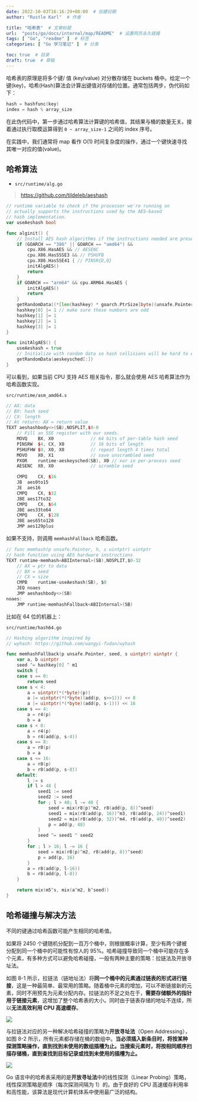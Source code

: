 ```yaml
---
date: 2022-10-03T16:16:29+08:00  # 创建日期
author: "Rustle Karl"  # 作者

title: "哈希表"  # 文章标题
url:  "posts/go/docs/internal/map/README"  # 设置网页永久链接
tags: [ "Go", "readme" ]  # 标签
categories: [ "Go 学习笔记" ]  # 分类

toc: true  # 目录
draft: true  # 草稿
---
```


哈希表的原理是将多个键/ 值 (key/value) 对分散存储在 buckets 桶中。给定一个键(key)，哈希(Hash)算法会计算出键值对存储的位置。通常包括两步，伪代码如下：

```go
hash = hashfunc(key)
index = hash % array_size
```

在此伪代码中，第一步通过哈希算法计算键的哈希值，其结果与桶的数量无关。接着通过执行取模运算得到 `0 ~ array_size-1` 之间的 index 序号。

在实践中，我们通常将 map 看作 O(1) 时间复杂度的操作，通过一个键快速寻找其唯一对应的值(value)。

## 哈希算法

- `src/runtime/alg.go`

> https://github.com/tildeleb/aeshash

```go
// runtime variable to check if the processor we're running on
// actually supports the instructions used by the AES-based
// hash implementation.
var useAeshash bool

func alginit() {
	// Install AES hash algorithms if the instructions needed are present.
	if (GOARCH == "386" || GOARCH == "amd64") &&
		cpu.X86.HasAES && // AESENC
		cpu.X86.HasSSSE3 && // PSHUFB
		cpu.X86.HasSSE41 { // PINSR{D,Q}
		initAlgAES()
		return
	}
	if GOARCH == "arm64" && cpu.ARM64.HasAES {
		initAlgAES()
		return
	}
	getRandomData((*[len(hashkey) * goarch.PtrSize]byte)(unsafe.Pointer(&hashkey))[:])
	hashkey[0] |= 1 // make sure these numbers are odd
	hashkey[1] |= 1
	hashkey[2] |= 1
	hashkey[3] |= 1
}

func initAlgAES() {
	useAeshash = true
	// Initialize with random data so hash collisions will be hard to engineer.
	getRandomData(aeskeysched[:])
}
```

可以看到，如果当前 CPU 支持 AES 相关指令，那么就会使用 AES 哈希算法作为哈希函数实现。

`src/runtime/asm_amd64.s`

```c++
// AX: data
// BX: hash seed
// CX: length
// At return: AX = return value
TEXT aeshashbody<>(SB),NOSPLIT,$0-0
	// Fill an SSE register with our seeds.
	MOVQ	BX, X0				// 64 bits of per-table hash seed
	PINSRW	$4, CX, X0			// 16 bits of length
	PSHUFHW $0, X0, X0			// repeat length 4 times total
	MOVO	X0, X1				// save unscrambled seed
	PXOR	runtime·aeskeysched(SB), X0	// xor in per-process seed
	AESENC	X0, X0				// scramble seed

	CMPQ	CX, $16
	JB	aes0to15
	JE	aes16
	CMPQ	CX, $32
	JBE	aes17to32
	CMPQ	CX, $64
	JBE	aes33to64
	CMPQ	CX, $128
	JBE	aes65to128
	JMP	aes129plus
```

如果不支持，则调用 `memhashFallback` 哈希函数。

```go
// func memhash(p unsafe.Pointer, h, s uintptr) uintptr
// hash function using AES hardware instructions
TEXT runtime·memhash<ABIInternal>(SB),NOSPLIT,$0-32
	// AX = ptr to data
	// BX = seed
	// CX = size
	CMPB	runtime·useAeshash(SB), $0
	JEQ	noaes
	JMP	aeshashbody<>(SB)
noaes:
	JMP	runtime·memhashFallback<ABIInternal>(SB)
```

比如在 64 位的机器上：

`src/runtime/hash64.go`

```go
// Hashing algorithm inspired by
// wyhash: https://github.com/wangyi-fudan/wyhash

func memhashFallback(p unsafe.Pointer, seed, s uintptr) uintptr {
	var a, b uintptr
	seed ^= hashkey[0] ^ m1
	switch {
	case s == 0:
		return seed
	case s < 4:
		a = uintptr(*(*byte)(p))
		a |= uintptr(*(*byte)(add(p, s>>1))) << 8
		a |= uintptr(*(*byte)(add(p, s-1))) << 16
	case s == 4:
		a = r4(p)
		b = a
	case s < 8:
		a = r4(p)
		b = r4(add(p, s-4))
	case s == 8:
		a = r8(p)
		b = a
	case s <= 16:
		a = r8(p)
		b = r8(add(p, s-8))
	default:
		l := s
		if l > 48 {
			seed1 := seed
			seed2 := seed
			for ; l > 48; l -= 48 {
				seed = mix(r8(p)^m2, r8(add(p, 8))^seed)
				seed1 = mix(r8(add(p, 16))^m3, r8(add(p, 24))^seed1)
				seed2 = mix(r8(add(p, 32))^m4, r8(add(p, 40))^seed2)
				p = add(p, 48)
			}
			seed ^= seed1 ^ seed2
		}
		for ; l > 16; l -= 16 {
			seed = mix(r8(p)^m2, r8(add(p, 8))^seed)
			p = add(p, 16)
		}
		a = r8(add(p, l-16))
		b = r8(add(p, l-8))
	}

	return mix(m5^s, mix(a^m2, b^seed))
}
```

## 哈希碰撞与解决方法

不同的键通过哈希函数可能产生相同的哈希值。

如果将 2450 个键随机分配到一百万个桶中，则根据概率计算，至少有两个键被分配到同一个桶中的可能性有惊人的 95%。哈希碰撞导致同一个桶中可能存在多个元素，有多种方式可以避免哈希碰撞，一般有两种主要的策略：拉链法及开放寻址法。

如图 8-1 所示，拉链法（链地址法）将**同一个桶中的元素通过链表的形式进行链接**，这是一种最简单、最常用的策略。随着桶中元素的增加，可以不断链接新的元素，同时不用预先为元素分配内存。拉链法的不足之处在于，**需要存储额外的指针用于链接元素**，这增加了整个哈希表的大小。同时由于链表存储的地址不连续，所以**无法高效利用 CPU 高速缓存**。

![](../../../assets/images/docs/internal/map/README/图8-1%20哈希表拉链法.png)

与拉链法对应的另一种解决哈希碰撞的策略为**开放寻址法**（Open Addressing），如图 8-2 所示，所有元素都存储在桶的数组中。**当必须插入新条目时，将按某种探测策略操作，直到找到未使用的数组插槽为止。当搜索元素时，将按相同顺序扫描存储桶，直到查找到目标记录或找到未使用的插槽为止。**

![](../../../assets/images/docs/internal/map/README/图8-2%20哈希表开放寻址法.png)

Go 语言中的哈希表采用的是**开放寻址法**中的线性探测（Linear Probing）策略，线性探测策略是顺序（每次探测间隔为 1）的。由于良好的 CPU 高速缓存利用率和高性能，该算法是现代计算机体系中使用最广泛的结构。

```go

```
